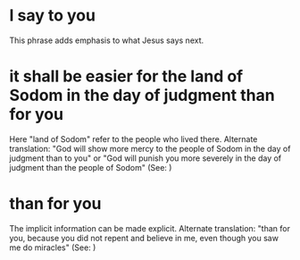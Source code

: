 
# I say to you
This phrase adds emphasis to what Jesus says next.

# it shall be easier for the land of Sodom in the day of judgment than for you
Here "land of Sodom" refer to the people who lived there. Alternate translation: "God will show more mercy to the people of Sodom in the day of judgment than to you" or "God will punish you more severely in the day of judgment than the people of Sodom" (See: )

# than for you
The implicit information can be made explicit. Alternate translation: "than for you, because you did not repent and believe in me, even though you saw me do miracles" (See: )